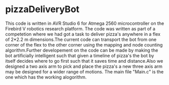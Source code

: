 # pizzaDeliveryBot
This code is written in AVR Studio 6 for Atmega 2560 microcontroller on the Firebird V robotics research platform.
The code was written as part of a competetion where we had got a task to deliver pizza's anywhere in a flex of 2*2.2 m dimensions.The current code can transport the bot from one corner of the flex to the other corner using the mapping and node counting algorithm.Further developement on the code can be made by making the bot artificially intelligent such that given a timeline of pizza's the bot by itself decides where to go first such that it saves time and distance.Also we designed a two axis arm to pick and place the pizza's a new three axis arm may be designed for a wider range of motions.
The main file "Main.c" is the one which has the working alogorithm.
